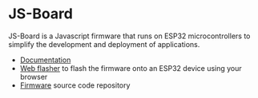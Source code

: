 # JS-Board

JS-Board is a Javascript firmware that runs on ESP32 microcontrollers to simplify the
development and deployment of applications.

- [Documentation](/docs)
- [Web flasher](/flasher) to flash the firmware onto an ESP32 device using your browser
- [Firmware](https://github.com/js-board/js-board) source code repository
